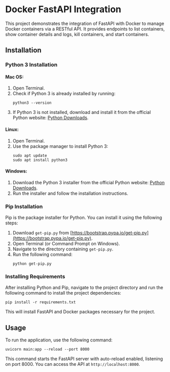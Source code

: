 
# Docker FastAPI Integration

This project demonstrates the integration of FastAPI with Docker to manage Docker containers via a RESTful API. It provides endpoints to list containers, show container details and logs, kill containers, and start containers.

## Installation

### Python 3 Installation

#### Mac OS:

1. Open Terminal.
2. Check if Python 3 is already installed by running:
   ```
   python3 --version
   ```
3. If Python 3 is not installed, download and install it from the official Python website: [Python Downloads](https://www.python.org/downloads/).

#### Linux:

1. Open Terminal.
2. Use the package manager to install Python 3:
   ```
   sudo apt update
   sudo apt install python3
   ```

#### Windows:

1. Download the Python 3 installer from the official Python website: [Python Downloads](https://www.python.org/downloads/).
2. Run the installer and follow the installation instructions.

### Pip Installation

Pip is the package installer for Python. You can install it using the following steps:

1. Download `get-pip.py` from [https://bootstrap.pypa.io/get-pip.py](https://bootstrap.pypa.io/get-pip.py).
2. Open Terminal (or Command Prompt on Windows).
3. Navigate to the directory containing `get-pip.py`.
4. Run the following command:
   ```
   python get-pip.py
   ```

### Installing Requirements

After installing Python and Pip, navigate to the project directory and run the following command to install the project dependencies:

```
pip install -r requirements.txt
```

This will install FastAPI and Docker packages necessary for the project.

## Usage

To run the application, use the following command:

```
uvicorn main:app --reload --port 8000
```

This command starts the FastAPI server with auto-reload enabled, listening on port 8000. You can access the API at `http://localhost:8000`.
```